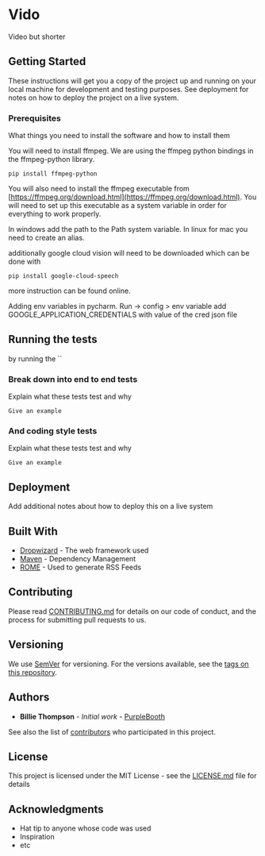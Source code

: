 # Vido

Video but shorter

## Getting Started

These instructions will get you a copy of the project up and running on your local machine for development and testing purposes. See deployment for notes on how to deploy the project on a live system.

### Prerequisites

What things you need to install the software and how to install them

You will need to install ffmpeg. We are using the ffmpeg python bindings in the ffmpeg-python library. 
```
pip install ffmpeg-python
```

You will also need to install the ffmpeg executable from [https://ffmpeg.org/download.html](https://ffmpeg.org/download.html).
You will need to set up this executable as a system variable in order for everything to work properly.

In windows add the path to the Path system variable.
In linux for mac you need to create an alias.

additionally google cloud vision will need to be downloaded which can be done with
```
pip install google-cloud-speech
```
more instruction can be found online.

Adding env variables
in pycharm. Run -> config > env variable
add GOOGLE_APPLICATION_CREDENTIALS with value of the cred json file

## Running the tests

by running the ``

### Break down into end to end tests

Explain what these tests test and why

```
Give an example
```

### And coding style tests

Explain what these tests test and why

```
Give an example
```

## Deployment

Add additional notes about how to deploy this on a live system

## Built With

* [Dropwizard](http://www.dropwizard.io/1.0.2/docs/) - The web framework used
* [Maven](https://maven.apache.org/) - Dependency Management
* [ROME](https://rometools.github.io/rome/) - Used to generate RSS Feeds

## Contributing

Please read [CONTRIBUTING.md](https://gist.github.com/PurpleBooth/b24679402957c63ec426) for details on our code of conduct, and the process for submitting pull requests to us.

## Versioning

We use [SemVer](http://semver.org/) for versioning. For the versions available, see the [tags on this repository](https://github.com/your/project/tags). 

## Authors

* **Billie Thompson** - *Initial work* - [PurpleBooth](https://github.com/PurpleBooth)

See also the list of [contributors](https://github.com/your/project/contributors) who participated in this project.

## License

This project is licensed under the MIT License - see the [LICENSE.md](LICENSE.md) file for details

## Acknowledgments

* Hat tip to anyone whose code was used
* Inspiration
* etc

